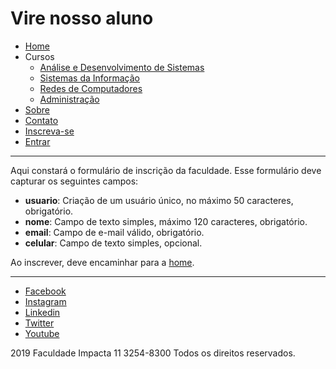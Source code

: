 # Vire nosso aluno

- [Home](index.md)
- Cursos
  - [Análise e Desenvolvimento de Sistemas](cursos/ads.md)
  - [Sistemas da Informação](cursos/si.md)
  - [Redes de Computadores](cursos/rc.md)
  - [Administração](cursos/adm.md)
- [Sobre](sobre.md)
- [Contato](contato.md)
- [Inscreva-se](inscrever.md)
- [Entrar](entrar.md)

---

Aqui constará o formulário de inscrição da faculdade. Esse formulário deve capturar os seguintes campos:

- **usuario**: Criação de um usuário único, no máximo 50 caracteres, obrigatório.
- **nome**: Campo de texto simples, máximo 120 caracteres, obrigatório.
- **email**: Campo de e-mail válido, obrigatório.
- **celular**: Campo de texto simples, opcional.

 Ao inscrever, deve encaminhar para a [home](index.md).

 ---

- [Facebook](https://www.facebook.com/FacImpacta/)
- [Instagram](https://www.instagram.com/faculdadeimpacta/)
- [Linkedin](https://www.linkedin.com/edu/faculdade-impacta-tecnologia-161006)
- [Twitter](https://twitter.com/facimpacta)
- [Youtube](https://www.youtube.com/user/GrupoImpacta)

2019 Faculdade Impacta 11 3254-8300 Todos os direitos reservados.
